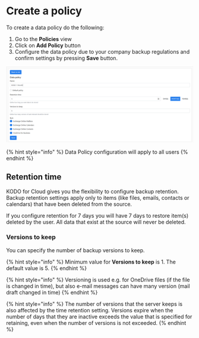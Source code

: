 # Create a policy

To create a data policy do the following:

1. Go to the **Policies** view
2. Click on **Add Policy** button
3. Configure the data policy due to your company backup regulations and confirm settings by pressing **Save** button. 

![](../../.gitbook/assets/kodo-cloud-administration-policies01.png)

{% hint style="info" %}
Data Policy configuration will apply to all users 
{% endhint %}

## Retention time

KODO for Cloud gives you the flexibility to configure backup retention. Backup retention settings apply only to items \(like files, emails, contacts or calendars\) that have been deleted from the source.

If you configure retention for 7 days you will have 7 days to restore item\(s\) deleted by the user. All data that exist at the source will never be deleted.

### Versions to keep

You can specify the number of backup versions to keep.

{% hint style="info" %}
Minimum value for **Versions to keep** is 1. The default value is 5.
{% endhint %}

{% hint style="info" %}
Versioning is used e.g. for OneDrive files \(if the file is changed in time\), but also e-mail messages can have many version \(mail draft changed in time\)
{% endhint %}

{% hint style="info" %}
The number of versions that the server keeps is also affected by the time retention setting. Versions expire when the number of days that they are inactive exceeds the value that is specified for retaining, even when the number of versions is not exceeded.
{% endhint %}





